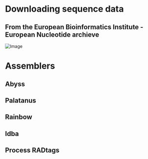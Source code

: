 # Downloading sequence data
## From the European Bioinformatics Institute - European Nucleotide archieve
![Image](https://drive.google.com/file/d/1Cp-Su_GlY5vOvFKhjb5BdAFlPdWmYKvb/view?usp=sharing)

# Assemblers

## Abyss

## Palatanus

## Rainbow

## Idba

## Process RADtags

